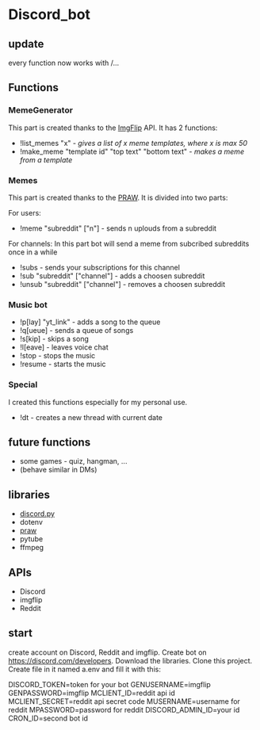 # Discord_bot

## update

every function now works with /...

## Functions

### MemeGenerator

This part is created thanks to the [ImgFlip](https://imgflip.com/api) API. It has 2 functions:
 - !list_memes "x" - *gives a list of x meme templates, where x is max 50*
 - !make_meme "template id" "top text" "bottom text" - *makes a meme from a template*

### Memes

This part is created thanks to the [PRAW](https://praw.readthedocs.io/en/stable/index.html). It is divided into two parts:

For users:
 - !meme "subreddit" ["n"] - sends n uplouds from a subreddit

For channels:
In this part bot will send a meme from subcribed subreddits once in a while
 - !subs - sends your subscriptions for this channel
 - !sub "subreddit" ["channel"] - adds a choosen subreddit
 - !unsub "subreddit" ["channel"] - removes a choosen subreddit

### Music bot

 - !p[lay] "yt_link" - adds a song to the queue
 - !q[ueue] - sends a queue of songs
 - !s[kip] - skips a song
 - !l[eave] - leaves voice chat
 - !stop - stops the music
 - !resume - starts the music

### Special

I created this functions especially for my personal use.
 - !dt - creates a new thread with current date

## future functions

 - some games - quiz, hangman, ...
 - (behave similar in DMs)

## libraries

 - [discord.py](https://discordpy.readthedocs.io/en/stable/index.html)
 - dotenv
 - [praw](https://praw.readthedocs.io/en/stable/index.html)
 - pytube
 - ffmpeg

## APIs

 - Discord
 - imgflip
 - Reddit

## start

create account on Discord, Reddit and imgflip. Create bot on https://discord.com/developers. Download the libraries. Clone this project. Create file in it named a.env and fill it with this:

DISCORD_TOKEN=token for your bot
GENUSERNAME=imgflip
GENPASSWORD=imgflip
MCLIENT_ID=reddit api id
MCLIENT_SECRET=reddit api secret code
MUSERNAME=username for reddit
MPASSWORD=password for reddit
DISCORD_ADMIN_ID=your id
CRON_ID=second bot id
